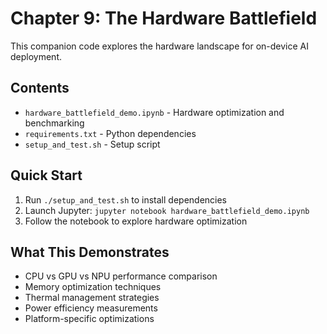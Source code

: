 # Chapter 9: The Hardware Battlefield

This companion code explores the hardware landscape for on-device AI deployment.

## Contents

- `hardware_battlefield_demo.ipynb` - Hardware optimization and benchmarking
- `requirements.txt` - Python dependencies
- `setup_and_test.sh` - Setup script

## Quick Start

1. Run `./setup_and_test.sh` to install dependencies
2. Launch Jupyter: `jupyter notebook hardware_battlefield_demo.ipynb`
3. Follow the notebook to explore hardware optimization

## What This Demonstrates

- CPU vs GPU vs NPU performance comparison
- Memory optimization techniques
- Thermal management strategies
- Power efficiency measurements
- Platform-specific optimizations
